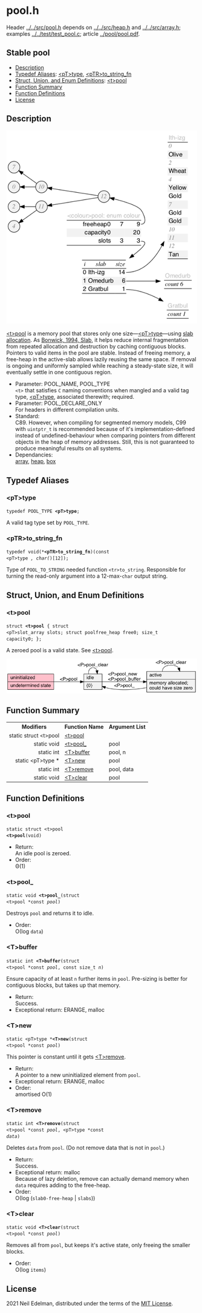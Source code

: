 # pool\.h #

Header [\.\./\.\./src/pool\.h](../../src/pool.h) depends on [\.\./\.\./src/heap\.h](../../src/heap.h) and [\.\./\.\./src/array\.h](../../src/array.h); examples [\.\./\.\./test/test\_pool\.c](../../test/test_pool.c); article [\.\./pool/pool\.pdf](../pool/pool.pdf)\.

## Stable pool ##

 * [Description](#user-content-preamble)
 * [Typedef Aliases](#user-content-typedef): [&lt;pT&gt;type](#user-content-typedef-9b5be28b), [&lt;pTR&gt;to_string_fn](#user-content-typedef-d00960b3)
 * [Struct, Union, and Enum Definitions](#user-content-tag): [&lt;t&gt;pool](#user-content-tag-9a0f378f)
 * [Function Summary](#user-content-summary)
 * [Function Definitions](#user-content-fn)
 * [License](#user-content-license)

## <a id = "user-content-preamble" name = "user-content-preamble">Description</a> ##

![Example of Pool](../../doc/pool/pool.png)

[&lt;t&gt;pool](#user-content-tag-9a0f378f) is a memory pool that stores only one size—[&lt;pT&gt;type](#user-content-typedef-9b5be28b)—using [slab allocation](https://en.wikipedia.org/wiki/Slab_allocation)\. As [Bonwick, 1994, Slab](https://scholar.google.ca/scholar?q=Bonwick%2C+1994%2C+Slab), it helps reduce internal fragmentation from repeated allocation and destruction by caching contiguous blocks\. Pointers to valid items in the pool are stable\. Instead of freeing memory, a free\-heap in the active\-slab allows lazily reusing the same space\. If removal is ongoing and uniformly sampled while reaching a steady\-state size, it will eventually settle in one contiguous region\.



 * Parameter: POOL\_NAME, POOL\_TYPE  
   `<t>` that satisfies `C` naming conventions when mangled and a valid tag type, [&lt;pT&gt;type](#user-content-typedef-9b5be28b), associated therewith; required\.
 * Parameter: POOL\_DECLARE\_ONLY  
   For headers in different compilation units\.
 * Standard:  
   C89\. However, when compiling for segmented memory models, C99 with `uintptr_t` is recommended because of it's implementation\-defined instead of undefined\-behaviour when comparing pointers from different objects in the heap of memory addresses\. Still, this is not guaranteed to produce meaningful results on all systems\.
 * Dependancies:  
   [array](../../src/array.h), [heap](../../src/heap.h), [box](../../src/box.h)


## <a id = "user-content-typedef" name = "user-content-typedef">Typedef Aliases</a> ##

### <a id = "user-content-typedef-9b5be28b" name = "user-content-typedef-9b5be28b">&lt;pT&gt;type</a> ###

<code>typedef POOL_TYPE <strong>&lt;pT&gt;type</strong>;</code>

A valid tag type set by `POOL_TYPE`\.



### <a id = "user-content-typedef-d00960b3" name = "user-content-typedef-d00960b3">&lt;pTR&gt;to_string_fn</a> ###

<code>typedef void(*<strong>&lt;pTR&gt;to_string_fn</strong>)(const &lt;pT&gt;type *, char(*)[12]);</code>

Type of `POOL_TO_STRING` needed function `<tr>to_string`\. Responsible for turning the read\-only argument into a 12\-max\-`char` output string\.



## <a id = "user-content-tag" name = "user-content-tag">Struct, Union, and Enum Definitions</a> ##

### <a id = "user-content-tag-9a0f378f" name = "user-content-tag-9a0f378f">&lt;t&gt;pool</a> ###

<code>struct <strong>&lt;t&gt;pool</strong> { struct &lt;pT&gt;slot_array slots; struct poolfree_heap free0; size_t capacity0; };</code>

A zeroed pool is a valid state\. See [&lt;t&gt;pool](#user-content-fn-9a0f378f)\.

![States.](../../doc/pool/states.png)



## <a id = "user-content-summary" name = "user-content-summary">Function Summary</a> ##

<table>

<tr><th>Modifiers</th><th>Function Name</th><th>Argument List</th></tr>

<tr><td align = right>static struct &lt;t&gt;pool</td><td><a href = "#user-content-fn-9a0f378f">&lt;t&gt;pool</a></td><td></td></tr>

<tr><td align = right>static void</td><td><a href = "#user-content-fn-55f4dc70">&lt;t&gt;pool_</a></td><td>pool</td></tr>

<tr><td align = right>static int</td><td><a href = "#user-content-fn-c6b6f48f">&lt;T&gt;buffer</a></td><td>pool, n</td></tr>

<tr><td align = right>static &lt;pT&gt;type *</td><td><a href = "#user-content-fn-222fef85">&lt;T&gt;new</a></td><td>pool</td></tr>

<tr><td align = right>static int</td><td><a href = "#user-content-fn-56806709">&lt;T&gt;remove</a></td><td>pool, data</td></tr>

<tr><td align = right>static void</td><td><a href = "#user-content-fn-7f4a964e">&lt;T&gt;clear</a></td><td>pool</td></tr>

</table>



## <a id = "user-content-fn" name = "user-content-fn">Function Definitions</a> ##

### <a id = "user-content-fn-9a0f378f" name = "user-content-fn-9a0f378f">&lt;t&gt;pool</a> ###

<code>static struct &lt;t&gt;pool <strong>&lt;t&gt;pool</strong>(void)</code>

 * Return:  
   An idle pool is zeroed\.
 * Order:  
   &#920;\(1\)




### <a id = "user-content-fn-55f4dc70" name = "user-content-fn-55f4dc70">&lt;t&gt;pool_</a> ###

<code>static void <strong>&lt;t&gt;pool_</strong>(struct &lt;t&gt;pool *const <em>pool</em>)</code>

Destroys `pool` and returns it to idle\.

 * Order:  
   &#927;\(log `data`\)




### <a id = "user-content-fn-c6b6f48f" name = "user-content-fn-c6b6f48f">&lt;T&gt;buffer</a> ###

<code>static int <strong>&lt;T&gt;buffer</strong>(struct &lt;t&gt;pool *const <em>pool</em>, const size_t <em>n</em>)</code>

Ensure capacity of at least `n` further items in `pool`\. Pre\-sizing is better for contiguous blocks, but takes up that memory\.

 * Return:  
   Success\.
 * Exceptional return: ERANGE, malloc  




### <a id = "user-content-fn-222fef85" name = "user-content-fn-222fef85">&lt;T&gt;new</a> ###

<code>static &lt;pT&gt;type *<strong>&lt;T&gt;new</strong>(struct &lt;t&gt;pool *const <em>pool</em>)</code>

This pointer is constant until it gets [&lt;T&gt;remove](#user-content-fn-56806709)\.

 * Return:  
   A pointer to a new uninitialized element from `pool`\.
 * Exceptional return: ERANGE, malloc  
 * Order:  
   amortised O\(1\)




### <a id = "user-content-fn-56806709" name = "user-content-fn-56806709">&lt;T&gt;remove</a> ###

<code>static int <strong>&lt;T&gt;remove</strong>(struct &lt;t&gt;pool *const <em>pool</em>, &lt;pT&gt;type *const <em>data</em>)</code>

Deletes `data` from `pool`\. \(Do not remove data that is not in `pool`\.\)

 * Return:  
   Success\.
 * Exceptional return: malloc  
   Because of lazy deletion, remove can actually demand memory when `data` requires adding to the free\-heap\.
 * Order:  
   &#927;\(log \(`slab0-free-heap` | `slabs`\)\)




### <a id = "user-content-fn-7f4a964e" name = "user-content-fn-7f4a964e">&lt;T&gt;clear</a> ###

<code>static void <strong>&lt;T&gt;clear</strong>(struct &lt;t&gt;pool *const <em>pool</em>)</code>

Removes all from `pool`, but keeps it's active state, only freeing the smaller blocks\.

 * Order:  
   &#927;\(log `items`\)






## <a id = "user-content-license" name = "user-content-license">License</a> ##

2021 Neil Edelman, distributed under the terms of the [MIT License](https://opensource.org/licenses/MIT)\.



